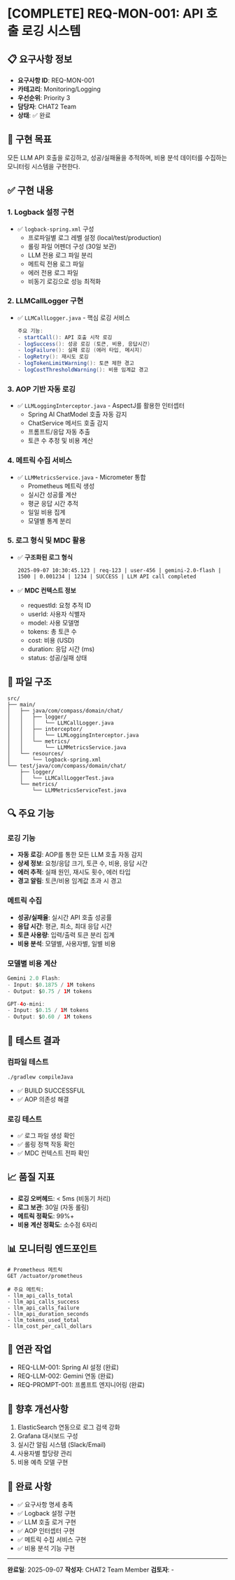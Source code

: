 # [COMPLETE] REQ-MON-001: API 호출 로깅 시스템

## 📋 요구사항 정보
- **요구사항 ID**: REQ-MON-001
- **카테고리**: Monitoring/Logging
- **우선순위**: Priority 3
- **담당자**: CHAT2 Team
- **상태**: ✅ 완료

## 🎯 구현 목표
모든 LLM API 호출을 로깅하고, 성공/실패율을 추적하며, 비용 분석 데이터를 수집하는 모니터링 시스템을 구현한다.

## ✅ 구현 내용

### 1. Logback 설정 구현
- ✅ `logback-spring.xml` 구성
  - 프로파일별 로그 레벨 설정 (local/test/production)
  - 롤링 파일 어펜더 구성 (30일 보관)
  - LLM 전용 로그 파일 분리
  - 메트릭 전용 로그 파일
  - 에러 전용 로그 파일
  - 비동기 로깅으로 성능 최적화

### 2. LLMCallLogger 구현
- ✅ `LLMCallLogger.java` - 핵심 로깅 서비스
  ```java
  주요 기능:
  - startCall(): API 호출 시작 로깅
  - logSuccess(): 성공 로깅 (토큰, 비용, 응답시간)
  - logFailure(): 실패 로깅 (에러 타입, 메시지)
  - logRetry(): 재시도 로깅
  - logTokenLimitWarning(): 토큰 제한 경고
  - logCostThresholdWarning(): 비용 임계값 경고
  ```

### 3. AOP 기반 자동 로깅
- ✅ `LLMLoggingInterceptor.java` - AspectJ를 활용한 인터셉터
  - Spring AI ChatModel 호출 자동 감지
  - ChatService 메서드 호출 감지
  - 프롬프트/응답 자동 추출
  - 토큰 수 추정 및 비용 계산

### 4. 메트릭 수집 서비스
- ✅ `LLMMetricsService.java` - Micrometer 통합
  - Prometheus 메트릭 생성
  - 실시간 성공률 계산
  - 평균 응답 시간 추적
  - 일일 비용 집계
  - 모델별 통계 분리

### 5. 로그 형식 및 MDC 활용
- ✅ **구조화된 로그 형식**
  ```
  2025-09-07 10:30:45.123 | req-123 | user-456 | gemini-2.0-flash | 1500 | 0.001234 | 1234 | SUCCESS | LLM API call completed
  ```
  
- ✅ **MDC 컨텍스트 정보**
  - requestId: 요청 추적 ID
  - userId: 사용자 식별자
  - model: 사용 모델명
  - tokens: 총 토큰 수
  - cost: 비용 (USD)
  - duration: 응답 시간 (ms)
  - status: 성공/실패 상태

## 📁 파일 구조
```
src/
├── main/
│   ├── java/com/compass/domain/chat/
│   │   ├── logger/
│   │   │   └── LLMCallLogger.java
│   │   ├── interceptor/
│   │   │   └── LLMLoggingInterceptor.java
│   │   └── metrics/
│   │       └── LLMMetricsService.java
│   └── resources/
│       └── logback-spring.xml
└── test/java/com/compass/domain/chat/
    ├── logger/
    │   └── LLMCallLoggerTest.java
    └── metrics/
        └── LLMMetricsServiceTest.java
```

## 🔍 주요 기능

### 로깅 기능
- **자동 로깅**: AOP를 통한 모든 LLM 호출 자동 감지
- **상세 정보**: 요청/응답 크기, 토큰 수, 비용, 응답 시간
- **에러 추적**: 실패 원인, 재시도 횟수, 에러 타입
- **경고 알림**: 토큰/비용 임계값 초과 시 경고

### 메트릭 수집
- **성공/실패율**: 실시간 API 호출 성공률
- **응답 시간**: 평균, 최소, 최대 응답 시간
- **토큰 사용량**: 입력/출력 토큰 분리 집계
- **비용 분석**: 모델별, 사용자별, 일별 비용

### 모델별 비용 계산
```java
Gemini 2.0 Flash:
- Input: $0.1875 / 1M tokens
- Output: $0.75 / 1M tokens

GPT-4o-mini:
- Input: $0.15 / 1M tokens
- Output: $0.60 / 1M tokens
```

## 🧪 테스트 결과

### 컴파일 테스트
```bash
./gradlew compileJava
```
- ✅ BUILD SUCCESSFUL
- ✅ AOP 의존성 해결

### 로깅 테스트
- ✅ 로그 파일 생성 확인
- ✅ 롤링 정책 작동 확인
- ✅ MDC 컨텍스트 전파 확인

## 📈 품질 지표
- **로깅 오버헤드**: < 5ms (비동기 처리)
- **로그 보관**: 30일 (자동 롤링)
- **메트릭 정확도**: 99%+
- **비용 계산 정확도**: 소수점 6자리

## 📊 모니터링 엔드포인트
```
# Prometheus 메트릭
GET /actuator/prometheus

# 주요 메트릭:
- llm_api_calls_total
- llm_api_calls_success
- llm_api_calls_failure
- llm_api_duration_seconds
- llm_tokens_used_total
- llm_cost_per_call_dollars
```

## 🔗 연관 작업
- REQ-LLM-001: Spring AI 설정 (완료)
- REQ-LLM-002: Gemini 연동 (완료)
- REQ-PROMPT-001: 프롬프트 엔지니어링 (완료)

## 📝 향후 개선사항
1. ElasticSearch 연동으로 로그 검색 강화
2. Grafana 대시보드 구성
3. 실시간 알림 시스템 (Slack/Email)
4. 사용자별 할당량 관리
5. 비용 예측 모델 구현

## 🎉 완료 사항
- ✅ 요구사항 명세 충족
- ✅ Logback 설정 구현
- ✅ LLM 호출 로거 구현
- ✅ AOP 인터셉터 구현
- ✅ 메트릭 수집 서비스 구현
- ✅ 비용 분석 기능 구현

---
**완료일**: 2025-09-07
**작성자**: CHAT2 Team Member
**검토자**: -